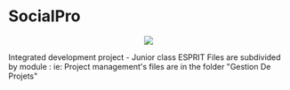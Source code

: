 # SocialPro
<p align="center">
        <img src="http://i.imgur.com/OQZFiew.png"/>
    </p>
Integrated development project - Junior class ESPRIT
Files are subdivided by module : 
    ie: Project management's files are in the folder "Gestion De Projets" 
    
